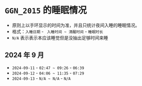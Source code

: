  

# `GGN_2015` 的睡眠情况

- 原则上以手环显示的时间为准，并且只统计夜间入睡的睡眠情况。
- 格式：`入睡日期` - ` 入睡时间 ~ 清醒时间` - `睡眠时长`
- `N/A` 表示表示本应该睡觉但是没抽出足够时间来睡

## 2024 年 9 月

- `2024-09-11` - `02:47 ~ 09:26` - `06:39`
- `2024-09-12` - `04:06 ~ 11:35` - `07:29`
- `2024-09-13` - `N/A ~ N/A` - `N/A`

